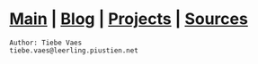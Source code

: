 # [Main](index.md)  |  [Blog](blognav.md)  | [Projects](projectnav.md) | [Sources](sources.md)


    Author: Tiebe Vaes
    tiebe.vaes@leerling.piustien.net